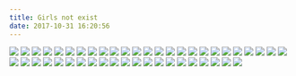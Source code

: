 ```yaml
---
title: Girls not exist
date: 2017-10-31 16:20:56
---
```

![](http://7xi8d6.com1.z0.glb.clouddn.com/2017-10-31-nozomisasaki_official_31_10_2017_10_49_17_24.jpg)
![](http://7xi8d6.com1.z0.glb.clouddn.com/20171027114026_v8VFwP_joanne_722_27_10_2017_11_40_17_370.jpeg)
![](http://7xi8d6.com1.z0.glb.clouddn.com/20171025112955_lmesMu_katyteiko_25_10_2017_11_29_43_270.jpeg)
![](http://7xi8d6.com1.z0.glb.clouddn.com/20171024083526_Hq4gO6_bluenamchu_24_10_2017_8_34_28_246.jpeg)
![](https://img.gank.io/anri.kumaki_23_10_2017_12_27_30_151.jpg)
![](http://7xi8d6.com1.z0.glb.clouddn.com/20171018091347_Z81Beh_nini.nicky_18_10_2017_9_13_35_727.jpeg)
![](http://7xi8d6.com1.z0.glb.clouddn.com/20171012073213_p4H630_joycechu_syc_12_10_2017_7_32_7_433.jpeg)
![](http://7xi8d6.com1.z0.glb.clouddn.com/20171012073108_0y12KR_anri.kumaki_12_10_2017_7_30_58_141.jpeg)
![](http://7xi8d6.com1.z0.glb.clouddn.com/20171011084856_0YQ0jN_joanne_722_11_10_2017_8_39_5_505.jpeg)
![](http://7xi8d6.com1.z0.glb.clouddn.com/2017-10-10-sakura.gun_10_10_2017_12_33_34_751.jpg)
![](https://ws1.sinaimg.cn/large/610dc034ly1fjxu5qqdjoj20qo0xc0wk.jpg)
![](https://ws1.sinaimg.cn/large/610dc034ly1fk05lf9f4cj20u011h423.jpg)
![](https://ws1.sinaimg.cn/large/610dc034ly1fjs25xfq48j20u00mhtb6.jpg)
![](https://ws1.sinaimg.cn/large/610dc034ly1fjqw4n86lhj20u00u01kx.jpg)
![](https://ws1.sinaimg.cn/large/610dc034ly1fjppsiclufj20u011igo5.jpg)
![](https://ws1.sinaimg.cn/large/610dc034ly1fjndz4dh39j20u00u0ada.jpg)
![](https://ws1.sinaimg.cn/large/610dc034ly1fjgfyxgwgnj20u00gvgmt.jpg)
![](https://ws1.sinaimg.cn/large/610dc034ly1fjfae1hjslj20u00tyq4x.jpg)
![](http://ww1.sinaimg.cn/large/610dc034ly1fjaxhky81vj20u00u0ta1.jpg)
![](https://ws1.sinaimg.cn/large/610dc034ly1fivohbbwlqj20u011idmx.jpg)
![](https://ws1.sinaimg.cn/large/610dc034ly1fj78mpyvubj20u011idjg.jpg)
![](https://ws1.sinaimg.cn/large/610dc034ly1fj3w0emfcbj20u011iabm.jpg)
![](https://ws1.sinaimg.cn/large/610dc034ly1fj2ld81qvoj20u00xm0y0.jpg)
![](https://ws1.sinaimg.cn/large/610dc034ly1fiz4ar9pq8j20u010xtbk.jpg)
![](https://ws1.sinaimg.cn/large/610dc034ly1fiuiw5givwj20u011h79a.jpg)
![](https://ws1.sinaimg.cn/large/610dc034ly1fitcjyruajj20u011h412.jpg)
![](https://ws1.sinaimg.cn/large/610dc034ly1fis7dvesn6j20u00u0jt4.jpg)
![](https://ws1.sinaimg.cn/large/610dc034ly1fir1jbpod5j20ip0newh3.jpg)
![](https://ws1.sinaimg.cn/large/610dc034ly1fil82i7zsmj20u011hwja.jpg)
![](https://ws1.sinaimg.cn/large/610dc034ly1fik2q1k3noj20u00u07wh.jpg)
![](https://ws1.sinaimg.cn/large/610dc034ly1fiiiyfcjdoj20u00u0ju0.jpg)
![](https://ws1.sinaimg.cn/large/610dc034ly1fiednrydq8j20u011itfz.jpg)
![](https://ws1.sinaimg.cn/large/610dc034ly1fid5poqfznj20u011imzm.jpg)
![](https://ws1.sinaimg.cn/large/610dc034ly1fibksd2mbmj20u011iacx.jpg)
![](https://ws1.sinaimg.cn/large/610dc034gy1fi678xgq1ij20pa0vlgo4.jpg)
![](https://ws1.sinaimg.cn/large/610dc034gy1fi502l3eqjj20u00hz41j.jpg)
![](https://ws1.sinaimg.cn/large/610dc034gy1fi2okd7dtjj20u011h40b.jpg)
![](http://ww1.sinaimg.cn/large/610dc034ly1fhyeyv5qwkj20u00u0q56.jpg)
![](http://ww1.sinaimg.cn/large/610dc034ly1fhxe0hfzr0j20u011in1q.jpg)
![](https://ws1.sinaimg.cn/large/610dc034gy1fhvf13o2eoj20u011hjx6.jpg)
![](http://wx2.sinaimg.cn/mw600/006aCKOzgy1fl0jathnt7j30rr0kujuk.jpg)
![](http://wx2.sinaimg.cn/mw600/005OyU8Nly1fl1giyz9f5j30qn0wnwgy.jpg)
![](http://wx3.sinaimg.cn/mw600/005zUcgdly1fl1gdiciszj30fk0ohgt8.jpg)
![](http://wx3.sinaimg.cn/thumb180/005zUcgdly1fl1gbxxmu9g30c806pu0x.gif)
![](http://wx3.sinaimg.cn/mw600/005zUcgdly1fl1gbbt9twj30fk0fkn2h.jpg)
![](http://ws2.sinaimg.cn/mw600/005zUcgdly1fl1ga4jjawj30ij0rsju7.jpg)
